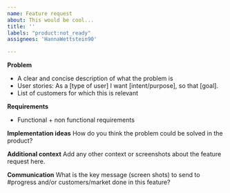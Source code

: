 ```yaml
---
name: Feature request
about: This would be cool...
title: ''
labels: "product:not_ready"
assignees: 'HannaWettstein90'

---
```


**Problem**

- A clear and concise description of what the problem is
- User stories: As a [type of user] I want [intent/purpose], so that [goal].
- List of customers for which this is relevant

**Requirements**

- Functional + non functional requirements


**Implementation ideas**
How do you think the problem could be solved in the product?

**Additional context**
Add any other context or screenshots about the feature request here.


**Communication**
<to be filled by product team>
What is the key message (screen shots) to send to #progress and/or customers/market done in this feature?
